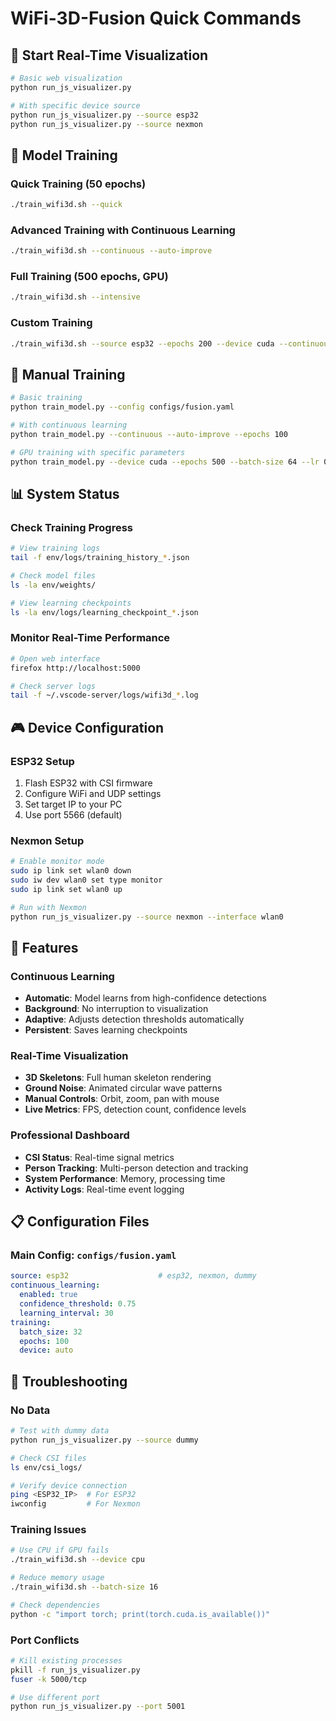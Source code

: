 # WiFi-3D-Fusion Quick Commands

## 🚀 Start Real-Time Visualization
```bash
# Basic web visualization
python run_js_visualizer.py

# With specific device source
python run_js_visualizer.py --source esp32
python run_js_visualizer.py --source nexmon
```

## 🎯 Model Training

### Quick Training (50 epochs)
```bash
./train_wifi3d.sh --quick
```

### Advanced Training with Continuous Learning
```bash
./train_wifi3d.sh --continuous --auto-improve
```

### Full Training (500 epochs, GPU)
```bash
./train_wifi3d.sh --intensive
```

### Custom Training
```bash
./train_wifi3d.sh --source esp32 --epochs 200 --device cuda --continuous
```

## 🔧 Manual Training
```bash
# Basic training
python train_model.py --config configs/fusion.yaml

# With continuous learning
python train_model.py --continuous --auto-improve --epochs 100

# GPU training with specific parameters
python train_model.py --device cuda --epochs 500 --batch-size 64 --lr 0.0005
```

## 📊 System Status

### Check Training Progress
```bash
# View training logs
tail -f env/logs/training_history_*.json

# Check model files
ls -la env/weights/

# View learning checkpoints
ls -la env/logs/learning_checkpoint_*.json
```

### Monitor Real-Time Performance
```bash
# Open web interface
firefox http://localhost:5000

# Check server logs
tail -f ~/.vscode-server/logs/wifi3d_*.log
```

## 🎮 Device Configuration

### ESP32 Setup
1. Flash ESP32 with CSI firmware
2. Configure WiFi and UDP settings
3. Set target IP to your PC
4. Use port 5566 (default)

### Nexmon Setup
```bash
# Enable monitor mode
sudo ip link set wlan0 down
sudo iw dev wlan0 set type monitor
sudo ip link set wlan0 up

# Run with Nexmon
python run_js_visualizer.py --source nexmon --interface wlan0
```

## 🧠 Features

### Continuous Learning
- **Automatic**: Model learns from high-confidence detections
- **Background**: No interruption to visualization
- **Adaptive**: Adjusts detection thresholds automatically
- **Persistent**: Saves learning checkpoints

### Real-Time Visualization
- **3D Skeletons**: Full human skeleton rendering
- **Ground Noise**: Animated circular wave patterns
- **Manual Controls**: Orbit, zoom, pan with mouse
- **Live Metrics**: FPS, detection count, confidence levels

### Professional Dashboard
- **CSI Status**: Real-time signal metrics
- **Person Tracking**: Multi-person detection and tracking
- **System Performance**: Memory, processing time
- **Activity Logs**: Real-time event logging

## 📋 Configuration Files

### Main Config: `configs/fusion.yaml`
```yaml
source: esp32                    # esp32, nexmon, dummy
continuous_learning:
  enabled: true
  confidence_threshold: 0.75
  learning_interval: 30
training:
  batch_size: 32
  epochs: 100
  device: auto
```

## 🚨 Troubleshooting

### No Data
```bash
# Test with dummy data
python run_js_visualizer.py --source dummy

# Check CSI files
ls env/csi_logs/

# Verify device connection
ping <ESP32_IP>  # For ESP32
iwconfig         # For Nexmon
```

### Training Issues
```bash
# Use CPU if GPU fails
./train_wifi3d.sh --device cpu

# Reduce memory usage
./train_wifi3d.sh --batch-size 16

# Check dependencies
python -c "import torch; print(torch.cuda.is_available())"
```

### Port Conflicts
```bash
# Kill existing processes
pkill -f run_js_visualizer.py
fuser -k 5000/tcp

# Use different port
python run_js_visualizer.py --port 5001
```
